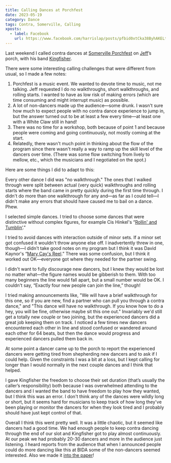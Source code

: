 ```yaml
---
title: Calling Dances at Porchfest
date: 2023-05-19
category: Dance
tags: Contra, Somerville, Calling
xposts:
  - label: Facebook
    url: https://www.facebook.com/harrislap/posts/pfbid0xtCka38ByhAKELtZPgJD7ZoKWYuTsBbQdJDWT7rYa1A3kQjS6o5Z9qAoAhJeNVgbl
---
```


Last weekend I called contra dances at [Somerville Porchfest](https://somervilleartscouncil.org/porchfest) on [Jeff](https://www.jefftk.com/)’s porch, with his band [Kingfisher](https://www.kingfisherband.com/).

There were some interesting calling challenges that were different from usual, so I made a few notes:

1. Porchfest is a music event. We wanted to devote time to music, not me talking. Jeff requested I do no walkthroughs, short walkthroughs, and rolling starts. I wanted to have as low risk of making errors (which are time consuming and might interrupt music) as possible.
2. A lot of non-dancers made up the audience—some drunk. I wasn't sure how much to expect people with no contra dance experience to jump in, but the answer turned out to be at least a few every time—at least one with a White Claw still in hand!
3. There was no time for a workshop, both because of point 1 and because people were coming and going continuously, not mostly coming at the start.
4. Relatedly, there wasn't much point in thinking about the flow of the program since there wasn't really a way to ramp up the skill level of the dancers over time. (There was some flow switching from lively to mellow, etc., which the musicians and I negotiated on the spot.)

Here are some things I did to adapt to this:

Every other dance I did was "no walkthrough." The ones that I walked through were split between actual (very quick) walkthroughs and rolling starts where the band came in pretty quickly during the first time through. I didn't do more than one walkthrough for any and—as far as I could tell—I didn't make any errors that should have caused me to bail on a dance. Phew.

I selected simple dances. I tried to choose some dances that were distinctive without complex figures, for example Cis Hinkel's “[Rollin' and Tumblin’](https://www.ibiblio.org/contradance/thecallersbox/dance.php?id=3194).”

I tried to avoid dances with interaction outside of minor sets. If a minor set got confused it wouldn't throw anyone else off. I inadvertently threw in one, though—I didn't take good notes on my program but I think it was David Kaynor's “[Mary Cay's Reel](http://www.quiteapair.us/calling/acdol/dance/acd_95.html).” There was some confusion, but I think it worked out OK—everyone got where they needed for the partner swing.

I didn't want to fully discourage new dancers, but I knew they would be lost no matter what—the figure names would be gibberish to them. With too many beginners the line would fall apart, but a small number would be OK. I couldn't say, “Exactly four new people can join the line,” though!

I tried making announcements like, "We will have a brief walkthrough for this one, so if you are new, find a partner who can pull you through a contra dance," and "This dance will have no walkthrough. If you know how to do a hey, you will be fine, otherwise maybe sit this one out." Invariably we'd still get a totally new couple or two joining, but the experienced dancers did a great job keeping them on track. I noticed a few times new dancers encountered each other in line and stood confused or wandered around each other for 64 beats, but then the dance would progress and experienced dancers pulled them back in.

At some point a dancer came up to the porch to report the experienced dancers were getting tired from shepherding new dancers and to ask if I could help. Given the constraints I was a bit at a loss, but I kept calling for longer than I would normally in the next couple dances and I think that helped.

I gave Kingfisher the freedom to choose their set duration (that’s usually the caller’s responsibility) both because I was overwhelmed attending to the dancers and I wanted the band to have freedom to play how they wanted, but I think this was an error. I don't think any of the dances were wildly long or short, but it seems hard for musicians to keep track of how long they've been playing or monitor the dancers for when they look tired and I probably should have just kept control of that.

Overall I think this went pretty well. It was a little chaotic, but it seemed like dancers had a good time. We had enough people to keep contra dancing through the end of our slot and Kingfisher got to play almost continuously. At our peak we had probably 20-30 dancers and more in the audience just listening. I heard reports from the audience that when I announced people could do more dancing like this at BIDA some of the non-dancers seemed interested. Also we made it [into the paper](https://www.bostonglobe.com/2023/05/13/arts/photos-somerville-porchfest-returns-with-live-performances-lots-dancing/)!
